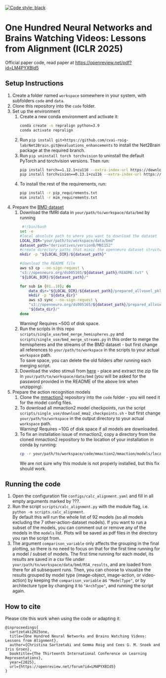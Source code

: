 [![Code style: black](https://img.shields.io/badge/code%20style-black-000000.svg)](https://github.com/psf/black)

# One Hundred Neural Networks and Brains Watching Videos: Lessons from Alignment (ICLR 2025)
Official paper code, read paper at https://openreview.net/pdf?id=LM4PYXBId5

## Setup Instructions
1. Create a folder named `workspace` somewhere in your system, with subfolders `code` and `data`.
2. Clone this repository into the `code` folder.
3. Set up the environment
   1. Create a new conda environment and activate it: 
      ```bash
      conda create -n repralign python=3.9
      conda activate repralign
      ```
   2. Run `pip install git+https://github.com/cvai-roig-lab/Net2Brain.git@evaluations_enhancements` to install the 
      Net2Brain package at the required branch.
   3. Run `pip uninstall torch torchvision` to uninstall the default PyTorch and torchvision versions. Then run:
      ```bash
      pip install torch==1.12.1+cu116 --extra-index-url https://download.pytorch.org/whl/cu116
      pip install torchvision==0.13.1+cu116 --extra-index-url https://download.pytorch.org/whl/cu116
      ```
   4. To install the rest of the requirements, run:
      ```bash
      pip install -r pip_requirements.txt
      mim install -r mim_requirements.txt
      ```
4. Prepare the [BMD dataset](https://openneuro.org/datasets/ds005165/versions/1.0.3)
   1. Download the fMRI data in 
      `your/path/to/workspace/data/bmd` by running
       ```bash
        #!/bin/bash
       set -e
       #local absolute path to where you want to download the dataset
       LOCAL_DIR="your/path/to/workspace/data/bmd"
       dataset_path="derivatives/versionB/MNI152"
       #create directory paths that mimic the openneuro dataset structure
       mkdir -p "${LOCAL_DIR}/${dataset_path}"
    
       #download the README file
       aws s3 cp --no-sign-request \
       "s3://openneuro.org/ds005165/${dataset_path}/README.txt" \
       "${LOCAL_DIR}/${dataset_path}/"
    
       for sub in {01..10}; do
           data_dir="${LOCAL_DIR}/${dataset_path}/prepared_allvoxel_pkl/sub-${sub}"
           mkdir -p "${data_dir}"
           aws s3 sync --no-sign-request \
           "s3://openneuro.org/ds005165/${dataset_path}/prepared_allvoxel_pkl/sub-${sub}/" \
           "${data_dir}/"
       done
       ```
      Warning! Requires ~50G of disk space.
   2. Run the scripts in this repo `scripts/single_use/bmd_merge_hemispheres.py` and 
      `scripts/single_use/bmd_merge_streams.py` in this order to merge the hemispheres and the streams of the BMD 
      dataset - but first change all references to `your/path/to/workspace` in the scripts to your actual `workspace` 
      path.  
      To save space, you can delete the old folders after running each merging script.
   3. Download the video stimuli from [here](https://boldmomentsdataset.csail.mit.edu/stimuli_metadata/) - place and 
      extract the zip file in `your/path/to/workspace/data/bmd` (you will be asked for the password provided in the 
      README of the above link when unzipping).
5. Prepare the action recognition models
   1. Clone the [mmaction2](https://github.com/open-mmlab/mmaction2.git) repository into the `code` folder - you will
      need it for the model config files.
   2. To download all mmaction2 model checkpoints, run the script `scripts/single_use/download_mma2_checkpoints.sh` - 
      but first change `your/path/to/workspace` in the output directory to your actual `workspace` path.  
      Warning! Requires ~10G of disk space if all models are downloaded.
   3. To fix an installation issue of mmaction2, copy a directory from the cloned mmaction2 repository to the 
      location of your installation in conda by running:
      ```bash
      cp -r your/path/to/workspace/code/mmaction2/mmaction/models/localizers/drn/ your/path/to/conda/envs/repralign/lib/python3.9/site-packages/mmaction/models/localizers/
      ```
      We are not sure why this module is not properly installed, but this fix should work.

## Running the code
1. Open the configuration file `configs/calc_alignment.yaml` and fill in all empty arguments marked by ???. 
2. Run the script `scripts/calc_alignment.py` with the module flag, i.e. `python -m scripts.calc_alignment`.  
   By default this will run the whole list of 92 models (so all models excluding the 7 other-action-dataset models).
   If you want to run a subset of the models, you can comment out or remove any of the models in the `models` list.
   Plots will be saved as pdf files in the directory you ran the script from.
3. The argument `comparison_variable` only affects the grouping in the final plotting, so there is no need to focus 
   on that for the first time running for a model / subset of models.
   The first time running for each model, its results are saved in a csv file under 
   `your/path/to/workspace/data/bmd/RSA_results`, and are loaded from there for all subsequent runs. Then, you can 
   choose to visualize the results grouped by model type (image-object, image-action, or video-action) by keeping 
   the `comparison_variable` as `"ModelType"`, or by architecture type by changing it to `"ArchType"`, and running 
   the script again.

## How to cite
Please cite this work when using the code or adapting it:
```
@inproceedings{
  sartzetaki2025one,
  title={One Hundred Neural Networks and Brains Watching Videos: Lessons from Alignment},
  author={Christina Sartzetaki and Gemma Roig and Cees G. M. Snoek and Iris Groen},
  booktitle={The Thirteenth International Conference on Learning Representations},
  year={2025},
  url={https://openreview.net/forum?id=LM4PYXBId5}
}
```
